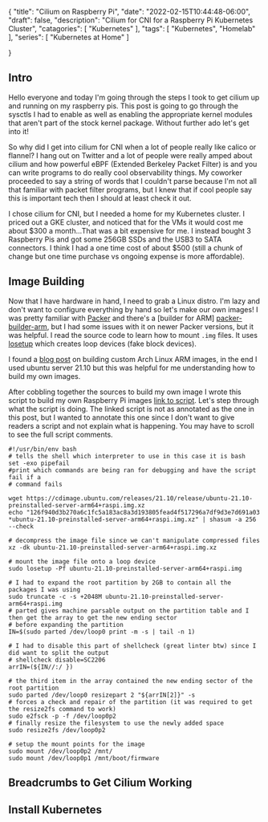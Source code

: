 {
"title": "Cilium on Raspberry Pi",
"date": "2022-02-15T10:44:48-06:00",
"draft": false,
"description": "Cilium for CNI for a Raspberry Pi Kubernetes Cluster",
"catagories": [
"Kubernetes"
],
"tags": [
"Kubernetes",
"Homelab"
],
"series": [
"Kubernetes at Home"
]

}

## Intro

Hello everyone and today I'm going through the steps I took to get cilium up and running on my raspberry pis. This post
is going to go through the sysctls I had to enable as well as enabling the appropriate kernel modules that aren't part
of the stock kernel package. Without further ado let's get into it!

So why did I get into cilium for CNI when a lot of people really like calico or flannel? I hang out on Twitter and a lot
of people were really amped about cilium and how powerful eBPF (Extended Berkeley Packet Filter) is and you can write
programs to do really cool observability things. My coworker proceeded to say a string of words that I couldn't parse
because I'm not all that familiar with packet filter programs, but I knew that if cool people say this is important tech
then I should at least check it out.

I chose cilium for CNI, but I needed a home for my Kubernetes cluster. I priced out a GKE cluster, and noticed that for
the VMs it would cost me about $300 a month...That was a bit expensive for me. I instead bought 3 Raspberry Pis and got
some 256GB SSDs and the USB3 to SATA connectors. I think I had a one time cost of about $500 (still a chunk of change
but one time purchase vs ongoing expense is more affordable).

## Image Building

Now that I have hardware in hand, I need to grab a Linux distro. I'm lazy and don't want to configure everything by hand
so let's make our own images! I was pretty familiar with [Packer][packer-site] and there's a [builder for ARM]
[packer-builder-arm], but I had some issues with it on newer Packer versions, but it was helpful. I read the source code
to learn how to mount `.img` files. It uses [losetup][losetup-man-page] which creates loop devices (fake block devices).

I found a [blog post][custom-image-post] on building custom Arch Linux ARM images, in the end I used ubuntu server 21.10
but this was helpful for me understanding how to build my own images.

After cobbling together the sources to build my own image I wrote this script to build my own Raspberry Pi images
[link to script][image-build-script]. Let's step through what the script is doing. The linked script is not as annotated
as the one in this post, but I wanted to annotate this one since I don't want to give readers a script and not explain
what is happening. You may have to scroll to see the full script comments.

```shell
#!/usr/bin/env bash
# tells the shell which interpreter to use in this case it is bash
set -exo pipefail 
#print which commands are being ran for debugging and have the script fail if a 
# command fails

wget https://cdimage.ubuntu.com/releases/21.10/release/ubuntu-21.10-preinstalled-server-arm64+raspi.img.xz
echo "126f940d3b270a6c1fc5a183ac8a3d193805fead4f517296a7df9d3e7d691a03 *ubuntu-21.10-preinstalled-server-arm64+raspi.img.xz" | shasum -a 256 --check

# decompress the image file since we can't manipulate compressed files
xz -dk ubuntu-21.10-preinstalled-server-arm64+raspi.img.xz 

# mount the image file onto a loop device
sudo losetup -Pf ubuntu-21.10-preinstalled-server-arm64+raspi.img

# I had to expand the root partition by 2GB to contain all the packages I was using
sudo truncate -c -s +2048M ubuntu-21.10-preinstalled-server-arm64+raspi.img
# parted gives machine parsable output on the partition table and I then get the array to get the new ending sector 
# before expanding the partition
IN=$(sudo parted /dev/loop0 print -m -s | tail -n 1)

# I had to disable this part of shellcheck (great linter btw) since I did want to split the output
# shellcheck disable=SC2206
arrIN=(${IN//:/ })

# the third item in the array contained the new ending sector of the root partition
sudo parted /dev/loop0 resizepart 2 "${arrIN[2]}" -s
# forces a check and repair of the partition (it was required to get the resize2fs command to work)
sudo e2fsck -p -f /dev/loop0p2
# finally resize the filesystem to use the newly added space
sudo resize2fs /dev/loop0p2

# setup the mount points for the image
sudo mount /dev/loop0p2 /mnt/
sudo mount /dev/loop0p1 /mnt/boot/firmware
```

## Breadcrumbs to Get Cilium Working

## Install Kubernetes

[packer-site]: https://www.packer.io/

[packer-builder-arm]: https://github.com/mkaczanowski/packer-builder-arm

[custom-image-post]: https://disconnected.systems/blog/raspberry-pi-archlinuxarm-setup/

[losetup-man-page]: https://manpages.debian.org/bullseye/mount/losetup.8.en.html

[image-build-script]: https://github.com/LadySerena/tf-platform/blob/0caefa59da44cc664793d795364b2db740ad612e/scripts/ubuntu-21-10.bash